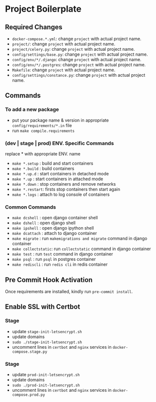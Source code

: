 # Project Boilerplate

## Required Changes
* `docker-compose.*.yml`: change `project` with actual project name.
* `project/`: change `project` with actual project name.
* `project/celery.py`: change `project` with actual project name.
* `config/settings/base.py`: change `project` with actual project name.
* `config/env/*/.django`: change `project` with actual project name.
* `config/env/*/.postgres`: change `project` with actual project name.
* `Makefile`: change `project` with actual project name.
* `config/settings/constance.py`: change `project` with actual project name.

## Commands
### To add a new package
* put your package name & version in appropriate `config/requirements/*.in` file
* run `make compile.requirements`

### (dev | stage | prod) ENV. Specific Commands
replace * with appropriate ENV. name
* `make *.setup`  : build and start containers
* `make *.build`  : build containers
* `make *.up.d`   : start containers in detached mode
* `make *.up`     : start containers in attached mode
* `make *.down`   : stop containers and remove networks
* `make *.restart`: firsts stop containers then start again
* `make *.logs`   : attach to log console of containers

### Common Commands
* `make dcshell`      : open django container shell
* `make dshell`       : open django shell
* `make ipshell`      : open django ipython shell
* `make dcattach`     : attach to django container
* `make migrate`      : run `makemigrations and migrate` command in django container
* `make collectstatic`: run `collectstatic` command in django container
* `make test`         : run `test` command in django container
* `make psql`         : run `psql` in postgres container
* `make rediscli`     : run `redis cli` in redis container

## Pre Commit Hook Activation
Once requirements are installed, kindly run `pre-commit install`.

## Enable SSL with Certbot
### Stage
* update `stage-init-letsencrypt.sh`
* update domains
* `sudo ./stage-init-letsencrypt.sh`
* uncomment lines in `certbot` and `nginx` services in `docker-compose.stage.py` 

### Stage
* update `prod-init-letsencrypt.sh`
* update domains
* `sudo ./prod-init-letsencrypt.sh`
* uncomment lines in `certbot` and `nginx` services in `docker-compose.prod.py`
